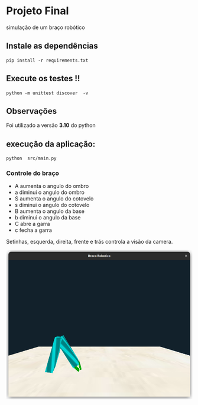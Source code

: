 # Projeto Final

simulação de um braço robótico

## Instale as dependências 
```shell
pip install -r requirements.txt
```
## Execute os testes !!

```shell
python -m unittest discover  -v 
```

## Observações
Foi utilizado a versão __3.10__ do python 

## execução da aplicação:
```shell
python  src/main.py    
```

### Controle do braço

- A aumenta o angulo do ombro
- a diminui o angulo do ombro
- S aumenta o angulo do cotovelo
- s diminui o angulo do cotovelo
- B aumenta o angulo da base
- b diminui o angulo da base
- C abre a garra
- c fecha a garra 

Setinhas, esquerda, direita, frente e trás controla a visão da camera.


![imagem_exemplo](images/braco_robotico.png)
